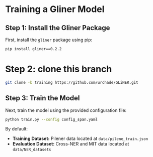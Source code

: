 # Training a Gliner Model

## Step 1: Install the Gliner Package
First, install the `gliner` package using pip:
```bash
pip install gliner==0.2.2
```

# Step 2: clone this branch
```bash
git clone -b training https://github.com/urchade/GLiNER.git
```


## Step 3: Train the Model
Next, train the model using the provided configuration file:
```bash
python train.py --config config_span.yaml
```
By default:
- **Training Dataset:** Pilener data located at `data/pilene_train.json`
- **Evaluation Dataset:** Cross-NER and MIT data located at `data/NER_datasets`
